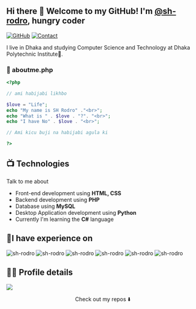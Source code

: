 ## Hi there 👋 Welcome to my GitHub! I'm <a href="https://sh-rodro.github.io">@sh-rodro</a>, hungry coder


[![GitHub](https://img.shields.io/badge/SUPPORT%20AT-GITHUB-blue?style=for-the-badge&logo=github)](https://github.com/sh-rodro)
[![Contact](https://img.shields.io/badge/CONTACT-GMAIL-yellow?style=for-the-badge&logo=gmail&logoColor=white)](mailto:sakhawatrodro@gmail.com)
 

I live in Dhaka and studying Computer Science and Technology at Dhaka Polytechnic Institute🏫.


### 🧻 aboutme.php

```php
<?php

// ami habijabi likhbo

$love = "Life";
echo "My name is SH Rodro" ."<br>";
echo "What is " . $love . "?". "<br>";
echo "I have No" . $love . "<br>";

// Ami kicu buji na habijabi agula ki

?> 

```


## 📺 Technologies
Talk to me about
- Front-end development using **HTML, CSS**
- Backend development using **PHP**
- Database using **MySQL**
- Desktop Application development using **Python**
- Currently I'm learning the **C#** language

## 🏅I have experience on

<img src="https://img.shields.io/badge/python-3670A0?style=for-the-badge&logo=python&logoColor=ffdd54" alt="sh-rodro"><img/>
<img src="https://img.shields.io/badge/HTML-239120?style=for-the-badge&logo=html5&logoColor=white" alt="sh-rodro" ><img/>
<img src="https://img.shields.io/badge/CSS-239120?&style=for-the-badge&logo=css3&logoColor=white" alt="sh-rodro" ><img/>
<img src="https://img.shields.io/badge/PHP-777BB4?style=for-the-badge&logo=php&logoColor=white" alt="sh-rodro" ><img/>
<img src="https://img.shields.io/badge/mysql-5E5C5C?style=for-the-badge&logo=mysql&logoColor=white" alt="sh-rodro" ><img/>
<img src="https://img.shields.io/badge/bootstrap-3670A0?style=for-the-badge&logo=bootstrap&logoColor=white" alt="sh-rodro"><img/>

## 👨‍💻 Profile details

![](https://github-profile-summary-cards.vercel.app/api/cards/profile-details?username=sh-rodro&theme=github)


<p align="center">
Check out my repos ⬇️  
</p>
